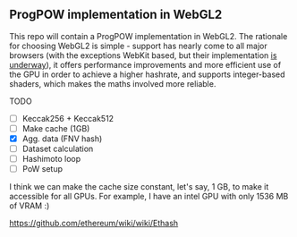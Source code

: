 ## ProgPOW implementation in WebGL2

This repo will contain a ProgPOW implementation in WebGL2. The rationale for choosing WebGL2 is simple - support has nearly come to all major browsers (with the exceptions WebKit based, but their implementation [is underway](https://webkit.org/status/#specification-webgl-2)), it offers performance improvements and more efficient use of the GPU in order to achieve a higher hashrate, and supports integer-based shaders, which makes the maths involved more reliable.

TODO
- [ ] Keccak256 + Keccak512
- [ ] Make cache (1GB)
- [x] Agg. data (FNV hash)
- [ ] Dataset calculation
- [ ] Hashimoto loop
- [ ] PoW setup

I think we can make the cache size constant, let's say, 1 GB, to make it accessible for all GPUs.
For example, I have an intel GPU with only 1536 MB of VRAM :)

https://github.com/ethereum/wiki/wiki/Ethash
